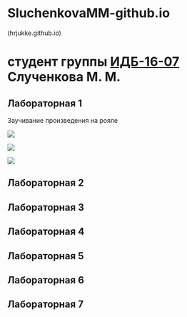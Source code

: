 # SluchenkovaMM-github.io
(hrjukke.github.io)
# студент группы [ИДБ-16-07](https://github.com/stankin/design-2018/wiki/list-idb-15-xx) Слученкова М. М.

## Лабораторная 1

Заучивание произведения на рояле

![](http://www.plantuml.com/plantuml/png/JOz1IWCn58RtESMZAmKFKSSBk7CTPe8DJIVoCiM527K4DnLqwKQyGb2BmTBs2l-xaIzq8o6Bzxtl_qccQR0yB1V1fBdlRopR1RN1faHtfh7j_9hZikykOeXCLpC_E7FE76-Fe0bgc2Pov_W_kJV7YWa-K92nGv476ITa4rrgiUAChJpBawnra1NswltW4njywrKV6y8RldILwGJlsCk8dQmhFY3BIiU2GZKgBxNhZF2AWvwjBdvL6UMnfa_rDJFVEMezjy6PgUix_UuV)

![](http://www.plantuml.com/plantuml/png/fL2zIWD14ExdAOQhj0Zu02AvipwupdgvMvCbbrkPdSD2XHXRmTPEEzkW188nUORPDtB2vUHwYsNd-zcFRsSSs12tynh2p3KtXimSJScUy0uoKyucvDkcklIrCbTJnnPI8d_R4Lcj3iWyLPQ6pCCWh0ssDC7-BwwsrupiaTnaobWviYKxtq3Nj3X34p2H3rdBLlRogVTtSXJpe_Wgk_WObt4Hd-H7regMlQNe76-oaPNiP7Fm_Jtlj7VPnnVPnkS4-W-bVUvNNCWgWG978pn9Jq7FOSn1UvthK42k-Fv2gy3ODfKk-nS0)

![](https://raw.githubusercontent.com/hrjukke/hrjukke.github.io/master/%D0%A8%D0%B5%D1%81%D1%82%D1%8C%20%D0%B2%D0%BE%D0%BF%D1%80%D0%BE%D1%81%D0%BE%D0%B2%20Ramus%20-%20lr11.rsf_files/model.png)

## Лабораторная 2

## Лабораторная 3

## Лабораторная 4

## Лабораторная 5

## Лабораторная 6

## Лабораторная 7
